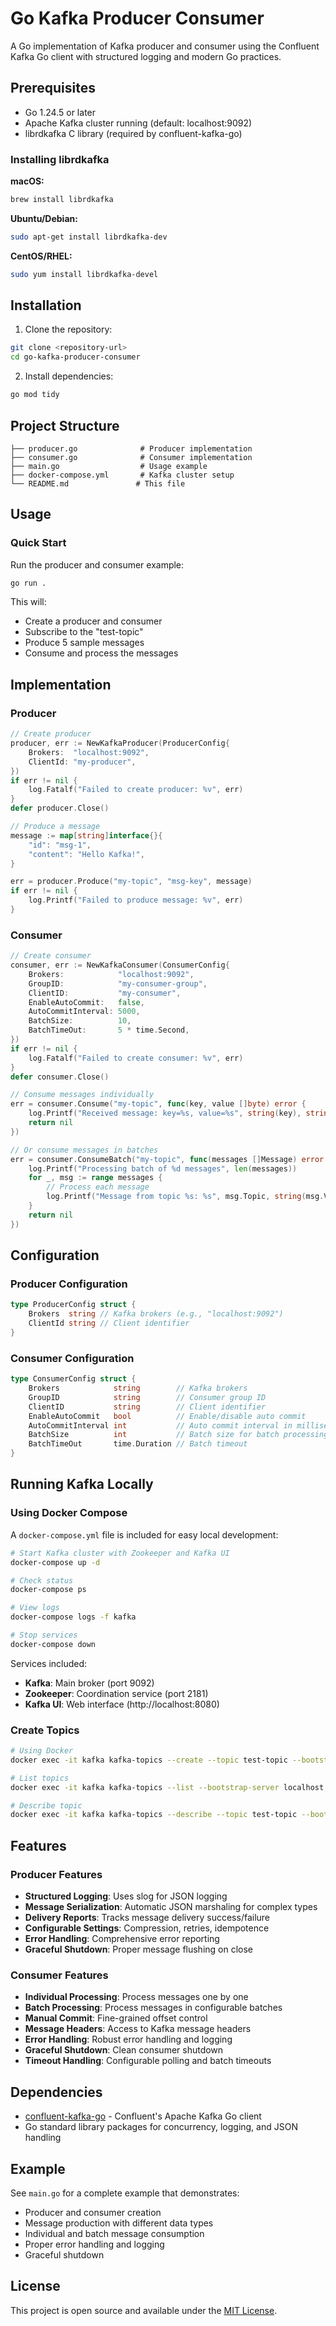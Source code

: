 # Go Kafka Producer Consumer

A Go implementation of Kafka producer and consumer using the Confluent Kafka Go client with structured logging and modern Go practices.

## Prerequisites

- Go 1.24.5 or later
- Apache Kafka cluster running (default: localhost:9092)
- librdkafka C library (required by confluent-kafka-go)

### Installing librdkafka

**macOS:**
```bash
brew install librdkafka
```

**Ubuntu/Debian:**
```bash
sudo apt-get install librdkafka-dev
```

**CentOS/RHEL:**
```bash
sudo yum install librdkafka-devel
```

## Installation

1. Clone the repository:
```bash
git clone <repository-url>
cd go-kafka-producer-consumer
```

2. Install dependencies:
```bash
go mod tidy
```

## Project Structure

```
├── producer.go              # Producer implementation
├── consumer.go              # Consumer implementation  
├── main.go                  # Usage example
├── docker-compose.yml       # Kafka cluster setup
└── README.md               # This file
```

## Usage

### Quick Start

Run the producer and consumer example:

```bash
go run .
```

This will:
- Create a producer and consumer
- Subscribe to the "test-topic" 
- Produce 5 sample messages
- Consume and process the messages

## Implementation

### Producer

```go
// Create producer
producer, err := NewKafkaProducer(ProducerConfig{
    Brokers:  "localhost:9092",
    ClientId: "my-producer",
})
if err != nil {
    log.Fatalf("Failed to create producer: %v", err)
}
defer producer.Close()

// Produce a message
message := map[string]interface{}{
    "id": "msg-1",
    "content": "Hello Kafka!",
}

err = producer.Produce("my-topic", "msg-key", message)
if err != nil {
    log.Printf("Failed to produce message: %v", err)
}
```

### Consumer

```go
// Create consumer
consumer, err := NewKafkaConsumer(ConsumerConfig{
    Brokers:            "localhost:9092",
    GroupID:            "my-consumer-group",
    ClientID:           "my-consumer",
    EnableAutoCommit:   false,
    AutoCommitInterval: 5000,
    BatchSize:          10,
    BatchTimeOut:       5 * time.Second,
})
if err != nil {
    log.Fatalf("Failed to create consumer: %v", err)
}
defer consumer.Close()

// Consume messages individually
err = consumer.Consume("my-topic", func(key, value []byte) error {
    log.Printf("Received message: key=%s, value=%s", string(key), string(value))
    return nil
})

// Or consume messages in batches
err = consumer.ConsumeBatch("my-topic", func(messages []Message) error {
    log.Printf("Processing batch of %d messages", len(messages))
    for _, msg := range messages {
        // Process each message
        log.Printf("Message from topic %s: %s", msg.Topic, string(msg.Value))
    }
    return nil
})
```

## Configuration

### Producer Configuration

```go
type ProducerConfig struct {
    Brokers  string // Kafka brokers (e.g., "localhost:9092")
    ClientId string // Client identifier
}
```

### Consumer Configuration

```go
type ConsumerConfig struct {
    Brokers            string        // Kafka brokers
    GroupID            string        // Consumer group ID
    ClientID           string        // Client identifier
    EnableAutoCommit   bool          // Enable/disable auto commit
    AutoCommitInterval int           // Auto commit interval in milliseconds
    BatchSize          int           // Batch size for batch processing
    BatchTimeOut       time.Duration // Batch timeout
}
```

## Running Kafka Locally

### Using Docker Compose

A `docker-compose.yml` file is included for easy local development:

```bash
# Start Kafka cluster with Zookeeper and Kafka UI
docker-compose up -d

# Check status
docker-compose ps

# View logs
docker-compose logs -f kafka

# Stop services
docker-compose down
```

Services included:
- **Kafka**: Main broker (port 9092)
- **Zookeeper**: Coordination service (port 2181)
- **Kafka UI**: Web interface (http://localhost:8080)

### Create Topics

```bash
# Using Docker
docker exec -it kafka kafka-topics --create --topic test-topic --bootstrap-server localhost:9092 --partitions 3 --replication-factor 1

# List topics
docker exec -it kafka kafka-topics --list --bootstrap-server localhost:9092

# Describe topic
docker exec -it kafka kafka-topics --describe --topic test-topic --bootstrap-server localhost:9092
```

## Features

### Producer Features
- **Structured Logging**: Uses slog for JSON logging
- **Message Serialization**: Automatic JSON marshaling for complex types
- **Delivery Reports**: Tracks message delivery success/failure
- **Configurable Settings**: Compression, retries, idempotence
- **Error Handling**: Comprehensive error reporting
- **Graceful Shutdown**: Proper message flushing on close

### Consumer Features
- **Individual Processing**: Process messages one by one
- **Batch Processing**: Process messages in configurable batches
- **Manual Commit**: Fine-grained offset control
- **Message Headers**: Access to Kafka message headers
- **Error Handling**: Robust error handling and logging
- **Graceful Shutdown**: Clean consumer shutdown
- **Timeout Handling**: Configurable polling and batch timeouts

## Dependencies

- [confluent-kafka-go](https://github.com/confluentinc/confluent-kafka-go) - Confluent's Apache Kafka Go client
- Go standard library packages for concurrency, logging, and JSON handling

## Example

See `main.go` for a complete example that demonstrates:
- Producer and consumer creation
- Message production with different data types
- Individual and batch message consumption
- Proper error handling and logging
- Graceful shutdown

## License

This project is open source and available under the [MIT License](LICENSE).